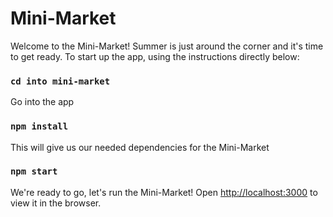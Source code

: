 # Mini-Market

Welcome to the Mini-Market! Summer is just around the corner and it's time to get ready.
To start up the app, using the instructions directly below:

### `cd into mini-market`
Go into the app

### `npm install`
This will give us our needed dependencies for the Mini-Market

### `npm start`
We're ready to go, let's run the Mini-Market!
Open [http://localhost:3000](http://localhost:3000) to view it in the browser.

